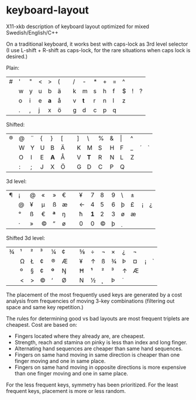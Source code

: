 # keyboard-layout
X11-xkb description of keyboard layout optimized for mixed Swedish/English/C++

On a traditional keyboard, it works best with caps-lock as 3rd level selector (I use L-shift + R-shift as caps-lock,
for the rare situations when caps lock is desired.)

Plain:

|   |   |   |   |       |   |   |   |       |   |   |   |   |   |   |
|---|---|---|---|-------|---|---|---|-------|---|---|---|---|---|---|
| # | ' | " | < |   >   | ( |   | / |   -   | * | + | = | ^ |   |
|   | w | y | u |   b   | ä |   | k |   m   | s | h | f | $ | ! | ? |
|   | o | i | e | **a** | å |   | v | **t** | r | n | l | z |
|   | . | , | j |   x   | ö |   | g |   d   | c | p | q |



Shifted:

|   |   |   |   |       |   |   |   |       |   |   |   |   |   |   |
|---|---|---|---|-------|---|---|---|-------|---|---|---|---|---|---|
| ® | @ | ¨ | { |   }   | [ |   | ] |   \   | % | & |\| | ^ |
|   | W | Y | U |   B   | Ä |   | K |   M   | S | H | F | _ | ´ | ` |
|   | O | I | E | **A** | Å |   | V | **T** | R | N | L | Z |
|   | : | ; | J |   X   | Ö |   | G |   D   | C | P | Q |


3d level:

|   |   |   |   |       |   |   |   |       |   |   |   |   |   |   |
|---|---|---|---|-------|---|---|---|-------|---|---|---|---|---|---|
| ¶ | ¡ | @ | « |   »   | € |   | ¥ |   7   | 8 | 9 |\\ | ± |
|   | @ | ¥ | µ |   ß   | æ |   | ← |   4   | 5 | 6 | þ | £ | ¡ | ¿ |
|   | ° | ß | € | **ª** | ŋ |   | ħ | **1** | 2 | 3 | ø | æ |
|   | · | » | © |   “   | ø |   | 0 |   0   | © | þ |  ̣ |

Shifted 3d level:

|   |   |   |   |       |   |   |   |       |   |   |   |   |   |   |
|---|---|---|---|-------|---|---|---|-------|---|---|---|---|---|---|
| ¾ | ¹ | ² | ³ |   ¼   | ¢ |   | ⅝ |   ÷   | ¬ | × | ¿ | ¬ |
|   | Ω | Ł | ¢ |   ®   | Æ |   | ¥ |   ↑   | ß | ¾ | Þ | ¤ | ¡ | ` |
|   | º | § | ¢ | **º** | Ŋ |   | Ħ | **¹** | ² | ³ | ↑ | Æ |
|   | < | > | © |   ‘   | Ø |   | N |   ½   | ˛ | Þ | ˙ |


The placement of the most frequently used keys are generated by a cost analysis from frequencies of moving 3-key
combinations (filtering out space and same key repetition.)

The rules for determining good vs bad layouts are most frequent triplets are cheapest. Cost are based on:

* Fingers located where they already are, are cheapest.
* Strength, reach and stamina on pinky is less than index and long finger.
* Alternating hand sequences are cheaper than same hand sequences.
* Fingers on same hand moving in same direction is cheaper than one finger moving and one in same place.
* Fingers on same hand moving in opposite directions is more expensive than one finger moving and one in same place.

For the less frequent keys, symmetry has been prioritized. For the least frequent keys, placement is more or less random.
